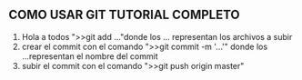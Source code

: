 ## COMO USAR GIT TUTORIAL COMPLETO
1. Hola a todos
">>git add ..."donde los ... representan los archivos a subir
2. crear el commit con el comando ">>git commit -m '...'" donde los ...representan el nombre del commit
3. subir el commit con el comando ">>git push origin master"